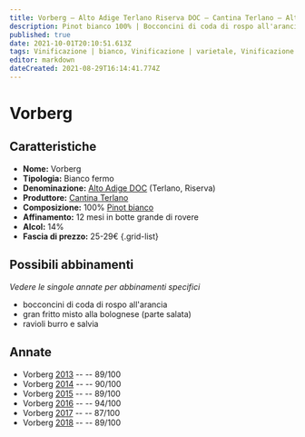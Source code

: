 ```yaml
---
title: Vorberg – Alto Adige Terlano Riserva DOC – Cantina Terlano – Alto-Adige (IT) – 25-29€ – 3★-5★
description: Pinot bianco 100% | Bocconcini di coda di rospo all'arancia – Gran fritto misto alla bolognese – Ravioli burro e salvia
published: true
date: 2021-10-01T20:10:51.613Z
tags: Vinificazione | bianco, Vinificazione | varietale, Vinificazione | fermo, Valutazioni | 5 stelle, Regione | Alto-Adige (IT), bocconcini di coda di rospo all'arancia, Vitigni | Pinot bianco, gran fritto misto alla bolognese, ravioli burro e salvia, Prezzi | 25-29€
editor: markdown
dateCreated: 2021-08-29T16:14:41.774Z
---
```


# Vorberg

## Caratteristiche
- **Nome:** Vorberg
- **Tipologia:** Bianco fermo 
- **Denominazione:** [Alto Adige DOC](/denominazioni/Italia/Alto-Adige/DOC/Alto-Adige) (Terlano, Riserva)
- **Produttore:** [Cantina Terlano](/produttori/Italia/Alto-Adige/Cantina-Terlano) 
- **Composizione:** 100% [Pinot bianco](/vitigni/Italia/pinot-bianco)
- **Affinamento:** 12 mesi in botte grande di rovere
- **Alcol:** 14%
- **Fascia di prezzo:** 25-29€
{.grid-list}


## Possibili abbinamenti
*Vedere le singole annate per abbinamenti specifici*

- bocconcini di coda di rospo all'arancia
- gran fritto misto alla bolognese (parte salata)
- ravioli burro e salvia

## Annate
- Vorberg [2013](/vini/Italia/Alto-Adige/Cantina-Terlano/Vorberg/2013) -- <span class="star-4"></span> -- 89/100
- Vorberg [2014](/vini/Italia/Alto-Adige/Cantina-Terlano/Vorberg/2014) -- <span class="star-4"></span> -- 90/100
- Vorberg [2015](/vini/Italia/Alto-Adige/Cantina-Terlano/Vorberg/2015) -- <span class="star-4"></span> -- 89/100
- Vorberg [2016](/vini/Italia/Alto-Adige/Cantina-Terlano/Vorberg/2016) -- <span class="star-5"></span> -- 94/100  
- Vorberg [2017](/vini/Italia/Alto-Adige/Cantina-Terlano/Vorberg/2017) -- <span class="star-3"></span> -- 87/100
- Vorberg [2018](/vini/Italia/Alto-Adige/Cantina-Terlano/Vorberg/2018) -- <span class="star-4"></span> -- 89/100 
 